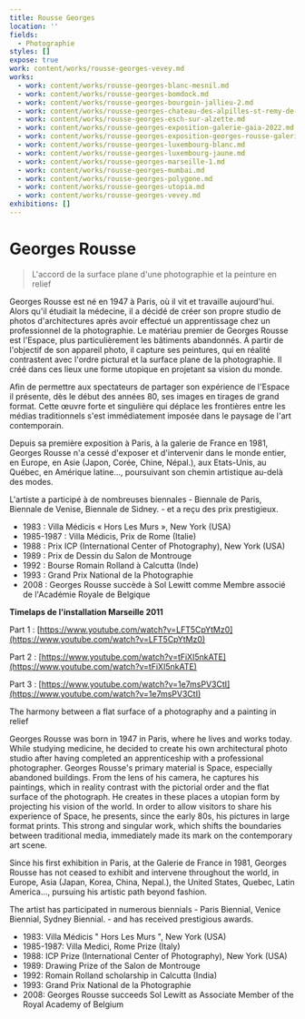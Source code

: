 ```yaml
---
title: Rousse Georges
location: ''
fields:
  - Photographie
styles: []
expose: true
work: content/works/rousse-georges-vevey.md
works:
  - work: content/works/rousse-georges-blanc-mesnil.md
  - work: content/works/rousse-georges-bomdock.md
  - work: content/works/rousse-georges-bourgoin-jallieu-2.md
  - work: content/works/rousse-georges-chateau-des-alpilles-st-remy-de-provence.md
  - work: content/works/rousse-georges-esch-sur-alzette.md
  - work: content/works/rousse-georges-exposition-galerie-gaia-2022.md
  - work: content/works/rousse-georges-exposition-georges-rousse-galerie-gaia.md
  - work: content/works/rousse-georges-luxembourg-blanc.md
  - work: content/works/rousse-georges-luxembourg-jaune.md
  - work: content/works/rousse-georges-marseille-1.md
  - work: content/works/rousse-georges-mumbai.md
  - work: content/works/rousse-georges-polygone.md
  - work: content/works/rousse-georges-utopia.md
  - work: content/works/rousse-georges-vevey.md
exhibitions: []
---
```


# Georges Rousse

> L'accord de la surface plane d'une photographie et la peinture en relief

Georges Rousse est né en 1947 à Paris, où il vit et travaille aujourd'hui. Alors qu'il étudiait la médecine, il a décidé de créer son propre studio de photos d'architectures après avoir effectué un apprentissage chez un professionnel de la photographie. Le matériau premier de Georges Rousse est l'Espace, plus particulièrement les bâtiments abandonnés. A partir de l'objectif de son appareil photo, il capture ses peintures, qui en réalité contrastent avec l'ordre pictural et la surface plane de la photographie. Il créé dans ces lieux une forme utopique en projetant sa vision du monde.

Afin de permettre aux spectateurs de partager son expérience de l'Espace il présente, dès le début des années 80, ses images en tirages de grand format. Cette œuvre forte et singulière qui déplace les frontières entre les médias traditionnels s'est immédiatement imposée dans le paysage de l'art contemporain.

Depuis sa première exposition à Paris, à la galerie de France en 1981, Georges Rousse n'a cessé d'exposer et d'intervenir dans le monde entier, en Europe, en Asie (Japon, Corée, Chine, Népal.), aux Etats-Unis, au Québec, en Amérique latine..., poursuivant son chemin artistique au-delà des modes.

L'artiste a participé à de nombreuses biennales - Biennale de Paris, Biennale de Venise, Biennale de Sidney. - et a reçu des prix prestigieux.

* 1983 : Villa Médicis « Hors Les Murs », New York (USA)
* 1985-1987 : Villa Médicis, Prix de Rome (Italie)
* 1988 : Prix ICP (International Center of Photography), New York (USA)
* 1989 : Prix de Dessin du Salon de Montrouge
* 1992 : Bourse Romain Rolland à Calcutta (Inde)
* 1993 : Grand Prix National de la Photographie
* 2008 : Georges Rousse succède à Sol Lewitt comme Membre associé de l'Académie Royale de Belgique

**Timelaps de l'installation Marseille 2011**

Part 1 : [https://www.youtube.com/watch?v=LFT5CpYtMz0](https://www.youtube.com/watch?v=LFT5CpYtMz0)

Part 2 : [https://www.youtube.com/watch?v=tFiXI5nkATE](https://www.youtube.com/watch?v=tFiXI5nkATE)

Part 3 : [https://www.youtube.com/watch?v=1e7msPV3CtI](https://www.youtube.com/watch?v=1e7msPV3CtI)

The harmony between a flat surface of a photography and a painting in relief

Georges Rousse was born in 1947 in Paris, where he lives and works today. While studying medicine, he decided to create his own architectural photo studio after having completed an apprenticeship with a professional photographer. Georges Rousse's primary material is Space, especially abandoned buildings. From the lens of his camera, he captures his paintings, which in reality contrast with the pictorial order and the flat surface of the photograph. He creates in these places a utopian form by projecting his vision of the world.   In order to allow visitors to share his experience of Space, he presents, since the early 80s, his pictures in large format prints. This strong and singular work, which shifts the boundaries between traditional media, immediately made its mark on the contemporary art scene.

Since his first exhibition in Paris, at the Galerie de France in 1981, Georges Rousse has not ceased to exhibit and intervene throughout the world, in Europe, Asia (Japan, Korea, China, Nepal.), the United States, Quebec, Latin America..., pursuing his artistic path beyond fashion.

The artist has participated in numerous biennials - Paris Biennial, Venice Biennial, Sydney Biennial. - and has received prestigious awards.

* 1983: Villa Médicis " Hors Les Murs ", New York (USA)
* 1985-1987: Villa Medici, Rome Prize (Italy)
* 1988: ICP Prize (International Center of Photography), New York (USA)
* 1989: Drawing Prize of the Salon de Montrouge
* 1992: Romain Rolland scholarship in Calcutta (India)
* 1993: Grand Prix National de la Photographie
* 2008: Georges Rousse succeeds Sol Lewitt as Associate Member of the Royal Academy of Belgium
